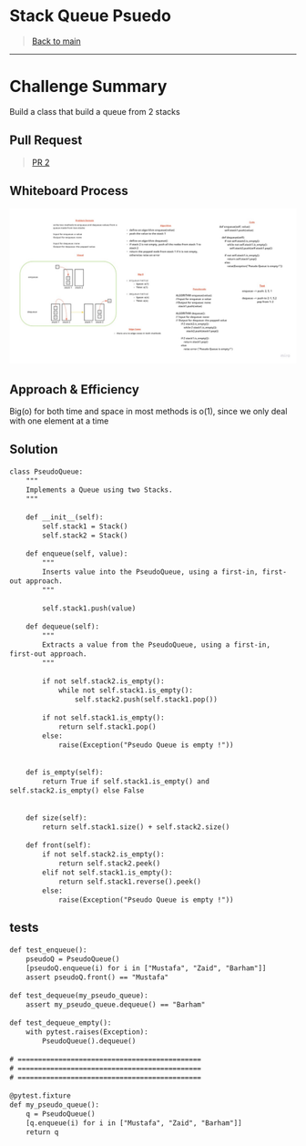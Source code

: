 # Stack Queue Psuedo

> [Back to main](../../README.md)

---

# Challenge Summary

Build a class that build a queue from 2 stacks

## Pull Request

> [PR 2]()

## Whiteboard Process

![img](./Problem%20Solving%20Whiteboard%20Template.jpg)

## Approach & Efficiency

Big(o) for both time and space in most methods is o(1), since we only deal with one element at a time

## Solution

```
class PseudoQueue:
    """
    Implements a Queue using two Stacks.
    """
    
    def __init__(self):
        self.stack1 = Stack()
        self.stack2 = Stack()

    def enqueue(self, value):
        """
        Inserts value into the PseudoQueue, using a first-in, first-out approach.
        """

        self.stack1.push(value)

    def dequeue(self):
        """
        Extracts a value from the PseudoQueue, using a first-in, first-out approach.
        """
        
        if not self.stack2.is_empty():
            while not self.stack1.is_empty():
                self.stack2.push(self.stack1.pop())

        if not self.stack1.is_empty():
            return self.stack1.pop()
        else:
            raise(Exception("Pseudo Queue is empty !"))


    def is_empty(self):
        return True if self.stack1.is_empty() and self.stack2.is_empty() else False

    
    def size(self):
        return self.stack1.size() + self.stack2.size()

    def front(self):
        if not self.stack2.is_empty():
            return self.stack2.peek()
        elif not self.stack1.is_empty():
            return self.stack1.reverse().peek()
        else:
            raise(Exception("Pseudo Queue is empty !"))
```

## tests

```
def test_enqueue():
    pseudoQ = PseudoQueue()
    [pseudoQ.enqueue(i) for i in ["Mustafa", "Zaid", "Barham"]]
    assert pseudoQ.front() == "Mustafa"

def test_dequeue(my_pseudo_queue):
    assert my_pseudo_queue.dequeue() == "Barham"

def test_dequeue_empty():
    with pytest.raises(Exception):
        PseudoQueue().dequeue()

# =============================================
# =============================================
# =============================================

@pytest.fixture
def my_pseudo_queue():
    q = PseudoQueue()
    [q.enqueue(i) for i in ["Mustafa", "Zaid", "Barham"]]
    return q

```

